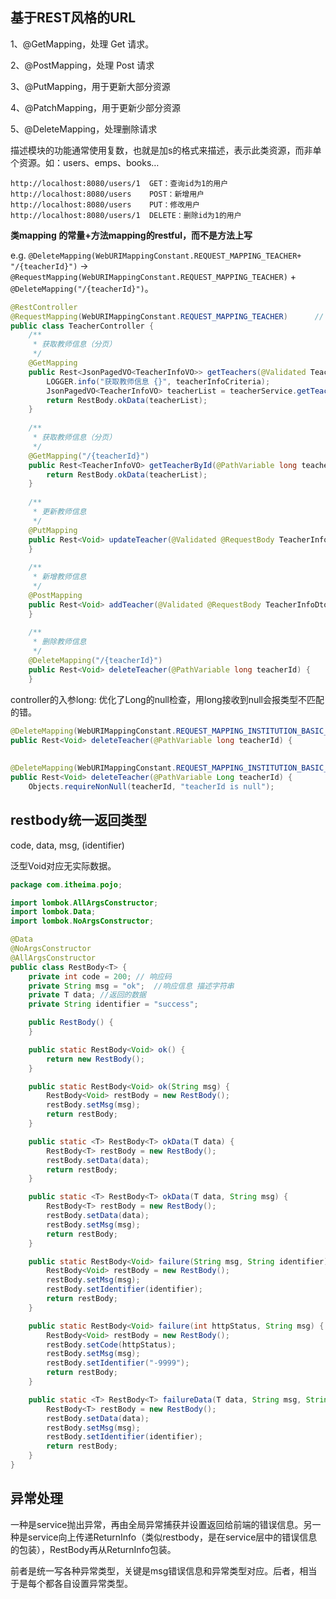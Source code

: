## 基于REST风格的URL

1、@GetMapping，处理 Get 请求。

2、@PostMapping，处理 Post 请求 

3、@PutMapping，用于更新大部分资源 　

4、@PatchMapping，用于更新少部分资源

5、@DeleteMapping，处理删除请求 　

描述模块的功能通常使用复数，也就是加s的格式来描述，表示此类资源，而非单个资源。如：users、emps、books…
```
http://localhost:8080/users/1  GET：查询id为1的用户
http://localhost:8080/users    POST：新增用户
http://localhost:8080/users    PUT：修改用户
http://localhost:8080/users/1  DELETE：删除id为1的用户
```

**类mapping 的常量+方法mapping的restful，而不是方法上写**

e.g. `@DeleteMapping(WebURIMappingConstant.REQUEST_MAPPING_TEACHER+ "/{teacherId}")` → `@RequestMapping(WebURIMappingConstant.REQUEST_MAPPING_TEACHER)` + `@DeleteMapping("/{teacherId}")`。

```java
@RestController
@RequestMapping(WebURIMappingConstant.REQUEST_MAPPING_TEACHER)		// "/users"
public class TeacherController {
    /**
     * 获取教师信息（分页）
     */
    @GetMapping
    public Rest<JsonPagedVO<TeacherInfoVO>> getTeachers(@Validated TeacherInfoCriteria teacherInfoCriteria) {
        LOGGER.info("获取教师信息 {}", teacherInfoCriteria);
        JsonPagedVO<TeacherInfoVO> teacherList = teacherService.getTeacherList(teacherInfoCriteria);
        return RestBody.okData(teacherList);
    }
    
    /**
     * 获取教师信息（分页）
     */
    @GetMapping("/{teacherId}")
    public Rest<TeacherInfoVO> getTeacherById(@PathVariable long teacherId) {
        return RestBody.okData(teacherList);
    }
    
    /**
     * 更新教师信息
     */
    @PutMapping
    public Rest<Void> updateTeacher(@Validated @RequestBody TeacherInfoDto teacherInfoDto) {
    }
    
    /**
     * 新增教师信息
     */
    @PostMapping
    public Rest<Void> addTeacher(@Validated @RequestBody TeacherInfoDto teacherInfoDto) {
    }
    
    /**
     * 删除教师信息
     */
    @DeleteMapping("/{teacherId}")
    public Rest<Void> deleteTeacher(@PathVariable long teacherId) {
    }
```

controller的入参long: 优化了Long的null检查，用long接收到null会报类型不匹配的错。

```java
@DeleteMapping(WebURIMappingConstant.REQUEST_MAPPING_INSTITUTION_BASIC_TEACHER + "/{teacherId}")
public Rest<Void> deleteTeacher(@PathVariable long teacherId) {
    
    
@DeleteMapping(WebURIMappingConstant.REQUEST_MAPPING_INSTITUTION_BASIC_TEACHER + "/{teacherId}")
public Rest<Void> deleteTeacher(@PathVariable Long teacherId) {
    Objects.requireNonNull(teacherId, "teacherId is null");
```

## restbody统一返回类型

code, data, msg, (identifier)

泛型Void对应无实际数据。

```java
package com.itheima.pojo;

import lombok.AllArgsConstructor;
import lombok.Data;
import lombok.NoArgsConstructor;

@Data
@NoArgsConstructor
@AllArgsConstructor
public class RestBody<T> {
    private int code = 200; // 响应码
    private String msg = "ok";  //响应信息 描述字符串
    private T data; //返回的数据
    private String identifier = "success";

    public RestBody() {
    }

    public static RestBody<Void> ok() {
        return new RestBody();
    }

    public static RestBody<Void> ok(String msg) {
        RestBody<Void> restBody = new RestBody();
        restBody.setMsg(msg);
        return restBody;
    }

    public static <T> RestBody<T> okData(T data) {
        RestBody<T> restBody = new RestBody();
        restBody.setData(data);
        return restBody;
    }

    public static <T> RestBody<T> okData(T data, String msg) {
        RestBody<T> restBody = new RestBody();
        restBody.setData(data);
        restBody.setMsg(msg);
        return restBody;
    }

    public static RestBody<Void> failure(String msg, String identifier) {
        RestBody<Void> restBody = new RestBody();
        restBody.setMsg(msg);
        restBody.setIdentifier(identifier);
        return restBody;
    }

    public static RestBody<Void> failure(int httpStatus, String msg) {
        RestBody<Void> restBody = new RestBody();
        restBody.setCode(httpStatus);
        restBody.setMsg(msg);
        restBody.setIdentifier("-9999");
        return restBody;
    }

    public static <T> RestBody<T> failureData(T data, String msg, String identifier) {
        RestBody<T> restBody = new RestBody();
        restBody.setData(data);
        restBody.setMsg(msg);
        restBody.setIdentifier(identifier);
        return restBody;
    }
}
```



## 异常处理

一种是service抛出异常，再由全局异常捕获并设置返回给前端的错误信息。另一种是service向上传递ReturnInfo（类似restbody，是在service层中的错误信息的包装），RestBody再从ReturnInfo包装。

前者是统一写各种异常类型，关键是msg错误信息和异常类型对应。后者，相当于是每个都各自设置异常类型。



